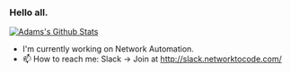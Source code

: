 ### Hello all.

[![Adams's Github Stats](https://github-readme-stats.vercel.app/api?username=qduk&count_private=true&show_icons=true&theme=vision-friendly-dark)](https://github.com/anuraghazra/github-readme-stats)

- I'm currently working on Network Automation.
- 📫 How to reach me: Slack -> Join at http://slack.networktocode.com/
